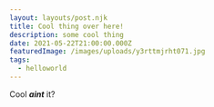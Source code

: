 ```yaml
---
layout: layouts/post.njk
title: Cool thing over here!
description: some cool thing
date: 2021-05-22T21:00:00.000Z
featuredImage: /images/uploads/y3rttmjrht071.jpg
tags:
  - helloworld
---
```

Cool ***aint*** it?